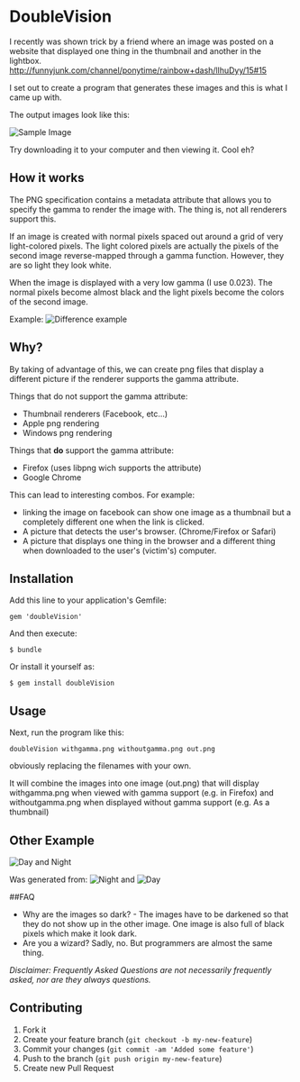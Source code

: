 # DoubleVision

I recently was shown trick by a friend where an image was posted on a website 
that displayed one thing in the thumbnail and another in the lightbox.
http://funnyjunk.com/channel/ponytime/rainbow+dash/llhuDyy/15#15

I set out to create a program that generates these images and this is what I came up with.

The output images look like this:

![Sample Image](http://f.cl.ly/items/2u1W1J0m2z3N0T0B3K0y/out.png)

Try downloading it to your computer and then viewing it. Cool eh?

## How it works
The PNG specification contains a metadata attribute that allows you to specify the gamma to render the image with. The thing is, not all renderers support this.

If an image is created with normal pixels spaced out around a grid of very light-colored pixels.
The light colored pixels are actually the pixels of the second image reverse-mapped through a gamma function. 
However, they are so light they look white.

When the image is displayed with a very low gamma (I use 0.023). 
The normal pixels become almost black and the light pixels become the colors of the second image.

Example:
![Difference example](https://img.skitch.com/20120427-tjwy5f1gf2xhr9jkfkqi3wxxku.png)

## Why?
By taking of advantage of this, we can create png files that display a different picture if the renderer supports the gamma attribute.

Things that do not support the gamma attribute:

- Thumbnail renderers (Facebook, etc...)
- Apple png rendering
- Windows png rendering

Things that **do** support the gamma attribute:

- Firefox (uses libpng wich supports the attribute)
- Google Chrome

This can lead to interesting combos. 
For example: 

- linking the image on facebook can show one image as a thumbnail but a completely different one when the link is clicked.
- A picture that detects the user's browser. (Chrome/Firefox or Safari)
- A picture that displays one thing in the browser and a different thing when downloaded to the user's (victim's) computer.

## Installation

Add this line to your application's Gemfile:

    gem 'doubleVision'

And then execute:

    $ bundle

Or install it yourself as:

    $ gem install doubleVision

## Usage

Next, run the program like this:

	doubleVision withgamma.png withoutgamma.png out.png

obviously replacing the filenames with your own.

It will combine the images into one image (out.png) that will display
withgamma.png when viewed with gamma support (e.g. in Firefox) 
and withoutgamma.png when displayed without gamma support (e.g. As a thumbnail)

## Other Example

![Day and Night](http://f.cl.ly/items/1I291E1a1t2O3S2x2i12/DayNight.png)

Was generated from:
![Night](http://f.cl.ly/items/031k170c3k1i1Q0m0A3X/Night.png)
and
![Day](http://f.cl.ly/items/031k170c3k1i1Q0m0A3X/Day.png)

##FAQ

- Why are the images so dark? - 
	The images have to be darkened so that they do not show up in the other image. 
	One image is also full of black pixels which make it look dark.
- Are you a wizard?
	Sadly, no. But programmers are almost the same thing.

*Disclaimer: Frequently Asked Questions are not necessarily frequently asked, nor are they always questions.*

## Contributing

1. Fork it
2. Create your feature branch (`git checkout -b my-new-feature`)
3. Commit your changes (`git commit -am 'Added some feature'`)
4. Push to the branch (`git push origin my-new-feature`)
5. Create new Pull Request
